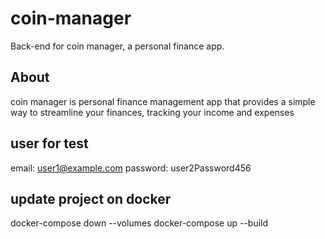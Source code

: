 # coin-manager

Back-end for coin manager, a personal finance app.

## About

coin manager is personal finance management app that provides a simple
way to streamline your finances, tracking your income and expenses


## user for test
email: user1@example.com
password: user2Password456


## update project on docker
docker-compose down --volumes
docker-compose up --build